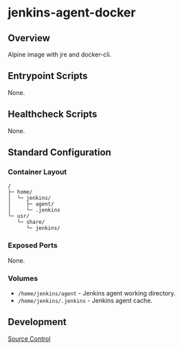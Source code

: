 # jenkins-agent-docker

## Overview

Alpine image with jre and docker-cli.

## Entrypoint Scripts

None.

## Healthcheck Scripts

None.

## Standard Configuration

### Container Layout

```
/
├─ home/
│  └─ jenkins/
│     ├─ agent/
│     └─ .jenkins
└─ usr/
   └─ share/
      └─ jenkins/
```

### Exposed Ports

None.

### Volumes

* `/home/jenkins/agent` - Jenkins agent working directory.
* `/home/jenkins/.jenkins` - Jenkins agent cache.

## Development

[Source Control](https://github.com/crashvb/jenkins-agent-docker)

